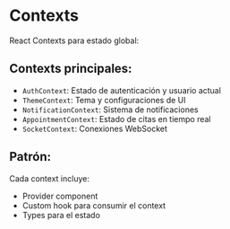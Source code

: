 # Contexts

React Contexts para estado global:

## Contexts principales:
- `AuthContext`: Estado de autenticación y usuario actual
- `ThemeContext`: Tema y configuraciones de UI
- `NotificationContext`: Sistema de notificaciones
- `AppointmentContext`: Estado de citas en tiempo real
- `SocketContext`: Conexiones WebSocket

## Patrón:
Cada context incluye:
- Provider component
- Custom hook para consumir el context
- Types para el estado